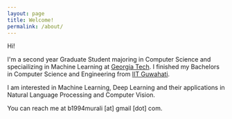```yaml
---
layout: page
title: Welcome!
permalink: /about/
---
```


Hi!

I'm a second year Graduate Student majoring in Computer Science and speciailizing in Machine Learning at [Georgia Tech](https://www.gatech.edu). I finished my Bachelors in Computer Science and Engineering from [IIT Guwahati](https://www.iitg.ac.in).

I am interested in Machine Learning, Deep Learning and their applications in Natural Language Processing and Computer Vision.

You can reach me at b1994murali [at] gmail [dot] com.
